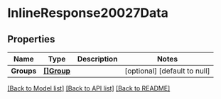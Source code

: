# InlineResponse20027Data

## Properties
Name | Type | Description | Notes
------------ | ------------- | ------------- | -------------
**Groups** | [**[]Group**](Group.md) |  | [optional] [default to null]

[[Back to Model list]](../README.md#documentation-for-models) [[Back to API list]](../README.md#documentation-for-api-endpoints) [[Back to README]](../README.md)

